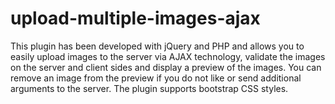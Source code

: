 # upload-multiple-images-ajax
This plugin has been developed with jQuery and PHP and allows you to easily upload images to the server via AJAX technology, validate the images on the server and client sides and display a preview of the images. You can remove an image from the preview if you do not like or send additional arguments to the server. The plugin supports bootstrap CSS styles.
